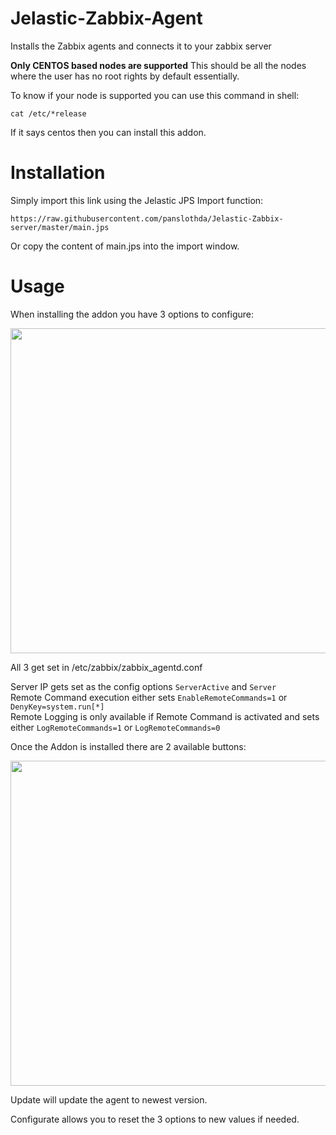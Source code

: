 # Jelastic-Zabbix-Agent
Installs the Zabbix agents and connects it to your zabbix server


**Only CENTOS based nodes are supported** 
This should be all the nodes where the user has no root rights by default essentially.

To know if your node is supported you can use this command in shell:
```
cat /etc/*release
```
If it says centos then you can install this addon.


# Installation
Simply import this link using the Jelastic JPS Import function:
```
https://raw.githubusercontent.com/panslothda/Jelastic-Zabbix-server/master/main.jps
```

Or copy the content of main.jps into the import window.


# Usage
When installing the addon you have 3 options to configure:

<img src="https://github.com/panslothda/Jelastic-Zabbix-Agent/raw/master/images/configuration.png" width="520">

All 3 get set in /etc/zabbix/zabbix_agentd.conf

Server IP gets set as the config options <code>ServerActive</code> and <code>Server</code>\
Remote Command execution either sets <code>EnableRemoteCommands=1</code> or <code>DenyKey=system.run[*]</code> \
Remote Logging is only available if Remote Command is activated and sets either <code>LogRemoteCommands=1</code> or <code>LogRemoteCommands=0</code>


Once the Addon is installed there are 2 available buttons:

<img src="https://github.com/panslothda/Jelastic-Zabbix-Agent/raw/master/images/interface.png" width="520">

Update will update the agent to newest version.

Configurate allows you to reset the 3 options to new values if needed.